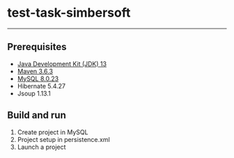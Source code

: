 # test-task-simbersoft
---------

 Prerequisites
--------------
* [Java Development Kit (JDK) 13](https://www.oracle.com/java/technologies/javase-jdk13-downloads.html)
* [Maven 3.6.3](https://maven.apache.org/download.cgi)
* [MySQL 8.0.23](https://dev.mysql.com/doc/relnotes/mysql-shell/8.0/en/news-8-0-23.html)
* Hibernate 5.4.27
* Jsoup 1.13.1

 Build and run
--------------
1. Create project in MySQL
2. Project setup in persistence.xml        
2. Launch a project
        	
